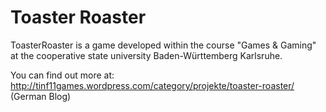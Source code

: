 Toaster Roaster
==============

ToasterRoaster is a game developed within the course "Games & Gaming" at the cooperative state university Baden-Württemberg Karlsruhe.

You can find out more at: http://tinf11games.wordpress.com/category/projekte/toaster-roaster/ (German Blog)

